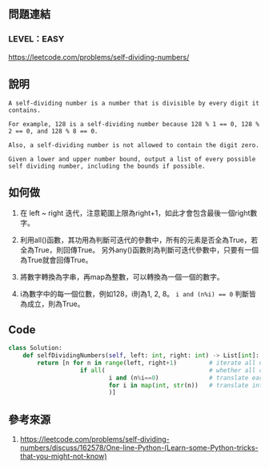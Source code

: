 ## 問題連結
### LEVEL：EASY
https://leetcode.com/problems/self-dividing-numbers/


## 說明

```
A self-dividing number is a number that is divisible by every digit it contains.

For example, 128 is a self-dividing number because 128 % 1 == 0, 128 % 2 == 0, and 128 % 8 == 0.

Also, a self-dividing number is not allowed to contain the digit zero.

Given a lower and upper number bound, output a list of every possible self dividing number, including the bounds if possible.
```


## 如何做

1. 在 left ~ right 迭代，注意範圍上限為right+1，如此才會包含最後一個right數字。

2. 利用all()函數，其功用為判斷可迭代的參數中，所有的元素是否全為True，若全為True，則回傳True。
   另外any()函數則為判斷可迭代參數中，只要有一個為True就會回傳True。
   
3. 將數字轉換為字串，再map為整數，可以轉換為一個一個的數字。

4. i為數字中的每一個位數，例如128，i則為1, 2, 8。
   ```i and (n%i) == 0```
   判斷皆為成立，則為True。


## Code 
```python
class Solution:    
    def selfDividingNumbers(self, left: int, right: int) -> List[int]:
        return [n for n in range(left, right+1)         # iterate all numbers
                    if all(                             # whether all conditions in the list are true
                            i and (n%i==0)              # translate each digit into int and check whether dividable
                            for i in map(int, str(n))   # translate int to an iterable string
                            )]
```


## 參考來源
1. https://leetcode.com/problems/self-dividing-numbers/discuss/162578/One-line-Python-(Learn-some-Python-tricks-that-you-might-not-know)
